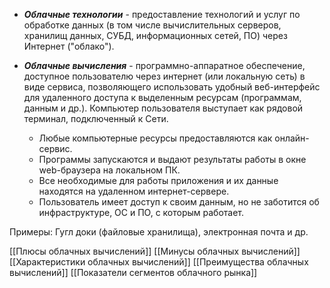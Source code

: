 - ***Облачные технологии*** - предоставление технологий и услуг по обработке данных (в том числе вычислительных серверов, хранилищ данных, СУБД, информационных сетей, ПО) через Интернет ("облако").

- ***Облачные вычисления*** - программно-аппаратное обеспечение, доступное пользователю через интернет (или локальную сеть) в виде сервиса, позволяющего использовать удобный веб-интерфейс для удаленного доступа к выделенным ресурсам (программам, данным и др.). Компьютер пользователя выступает как рядовой терминал, подключенный к Сети.
	- Любые компьютерные ресурсы предоставляются как онлайн-сервис.
	- Программы запускаются и выдают результаты работы в окне web-браузера на локальном ПК.
	- Все необходимые для работы приложения и их данные находятся на удаленном интернет-сервере.
	- Пользователь имеет доступ к своим данным, но не заботится об инфраструктуре, ОС и ПО, с которым работает.

Примеры: Гугл доки (файловые хранилища), электронная почта и др.

[[Плюсы облачных вычислений]]
[[Минусы облачных вычислений]]
[[Характеристики облачных вычислений]]
[[Преимущества облачных вычислений]]
[[Показатели сегментов облачного рынка]]